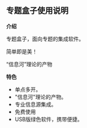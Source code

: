 ## 专题盒子使用说明 ##

**介绍**

专题盒子，面向专题的集成软件。

简单即是美！

“信息河”理论的产物

**特色**

  * 单点多开。
  * "信息河"理论的产物。
  * 专业信息源集成。
  * 免费使用
  * USB版绿色软件，携带便捷。